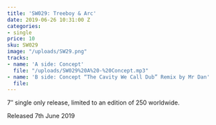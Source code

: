 ```yaml
---
title: 'SW029: Treeboy & Arc'
date: 2019-06-26 10:31:00 Z
categories:
- single
price: 10
sku: SW029
image: "/uploads/SW29.png"
tracks:
- name: 'A side: Concept'
  file: "/uploads/SW029%20A%20-%20Concept.mp3"
- name: 'B side: Concept “The Cavity We Call Dub” Remix by Mr Dan'
  file: 
---
```


7″ single only release, limited to an edition of 250 worldwide.

Released 7th June 2019